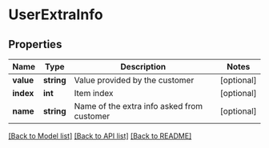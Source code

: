 # UserExtraInfo

## Properties
Name | Type | Description | Notes
------------ | ------------- | ------------- | -------------
**value** | **string** | Value provided by the customer | [optional] 
**index** | **int** | Item index | [optional] 
**name** | **string** | Name of the extra info asked from customer | [optional] 

[[Back to Model list]](../README.md#documentation-for-models) [[Back to API list]](../README.md#documentation-for-api-endpoints) [[Back to README]](../README.md)

